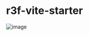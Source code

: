 # r3f-vite-starter

![image](https://github.com/Zeineblch3/Portals/blob/master/Capture%20d'%C3%A9cran%202025-02-02%20145151.png)
